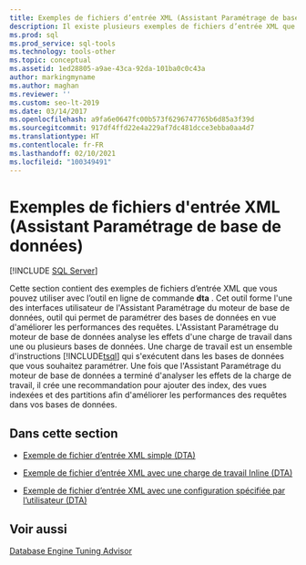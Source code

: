 ```yaml
---
title: Exemples de fichiers d’entrée XML (Assistant Paramétrage de base de données)
description: Il existe plusieurs exemples de fichiers d’entrée XML que vous pouvez utiliser avec l’outil en ligne de commande dta pour paramétrer les bases de données afin d’améliorer les performances des requêtes.
ms.prod: sql
ms.prod_service: sql-tools
ms.technology: tools-other
ms.topic: conceptual
ms.assetid: 1ed28805-a9ae-43ca-92da-101ba0c0c43a
author: markingmyname
ms.author: maghan
ms.reviewer: ''
ms.custom: seo-lt-2019
ms.date: 03/14/2017
ms.openlocfilehash: a9fa6e0647fc00b573f6296747765b6d85a3f39d
ms.sourcegitcommit: 917df4ffd22e4a229af7dc481dcce3ebba0aa4d7
ms.translationtype: HT
ms.contentlocale: fr-FR
ms.lasthandoff: 02/10/2021
ms.locfileid: "100349491"
---
```

# <a name="xml-input-file-samples-dta"></a>Exemples de fichiers d'entrée XML (Assistant Paramétrage de base de données)

 [!INCLUDE [SQL Server](../../includes/applies-to-version/sqlserver.md)]

Cette section contient des exemples de fichiers d’entrée XML que vous pouvez utiliser avec l’outil en ligne de commande **dta** . Cet outil forme l'une des interfaces utilisateur de l'Assistant Paramétrage du moteur de base de données, outil qui permet de paramétrer des bases de données en vue d'améliorer les performances des requêtes. L'Assistant Paramétrage du moteur de base de données analyse les effets d'une charge de travail dans une ou plusieurs bases de données. Une charge de travail est un ensemble d'instructions [!INCLUDE[tsql](../../includes/tsql-md.md)] qui s'exécutent dans les bases de données que vous souhaitez paramétrer. Une fois que l'Assistant Paramétrage du moteur de base de données a terminé d'analyser les effets de la charge de travail, il crée une recommandation pour ajouter des index, des vues indexées et des partitions afin d'améliorer les performances des requêtes dans vos bases de données.

## <a name="in-this-section"></a>Dans cette section

- [Exemple de fichier d’entrée XML simple &#40;DTA&#41;](../../tools/dta/simple-xml-input-file-sample-dta.md)  

- [Exemple de fichier d’entrée XML avec une charge de travail Inline &#40;DTA&#41;](../../tools/dta/xml-input-file-sample-with-inline-workload-dta.md)  

- [Exemple de fichier d’entrée XML avec une configuration spécifiée par l’utilisateur &#40;DTA&#41;](../../tools/dta/xml-input-file-sample-with-user-specified-configuration-dta.md)  

## <a name="see-also"></a>Voir aussi

[Database Engine Tuning Advisor](../../relational-databases/performance/database-engine-tuning-advisor.md)